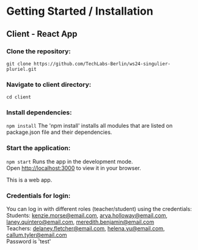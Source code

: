 # Getting Started / Installation
## Client - React App
### Clone the repository:
`git clone https://github.com/TechLabs-Berlin/ws24-singulier-pluriel.git`
### Navigate to client directory:
`cd client`
### Install dependencies:
`npm install`
The 'npm install' installs all modules that are listed on package.json file and their dependencies.
### Start the application:
`npm start`
Runs the app in the development mode.\
Open [http://localhost:3000](http://localhost:3000) to view it in your browser.

This is a web app.

### Credentials for login:
You can log in with different roles (teacher/student) using the credentials:\
Students: kenzie.morse@email.com, arya.holloway@email.com, laney.quintero@email.com, meredith.benjamin@email.com\
Teachers: delaney.fletcher@email.com, helena.yu@email.com, callum.tyler@email.com\
Password is 'test'
